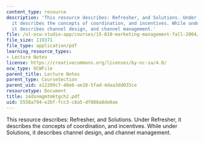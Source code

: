 ```yaml
---
content_type: resource
description: 'This resource describes: Refresher, and Solutions. Under Refresher,
  it describes the concepts of coordination, and incentives. While under Solutions,
  it describes channel design, and channel management.'
file: /ol-ocw-studio-app/courses/15-810-marketing-management-fall-2004/5558a794e2bffcc3c8a5df088a8de0ae_14dsnmgmtmktgch2.pdf
file_size: 119371
file_type: application/pdf
learning_resource_types:
- Lecture Notes
license: https://creativecommons.org/licenses/by-nc-sa/4.0/
ocw_type: OCWFile
parent_title: Lecture Notes
parent_type: CourseSection
parent_uid: a12209c7-40e6-ae18-5fad-4daa3dd035ce
resourcetype: Document
title: 14dsnmgmtmktgch2.pdf
uid: 5558a794-e2bf-fcc3-c8a5-df088a8de0ae
---
```

This resource describes: Refresher, and Solutions. Under Refresher, it describes the concepts of coordination, and incentives. While under Solutions, it describes channel design, and channel management.